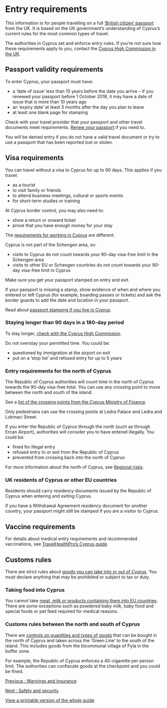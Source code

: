 # Entry requirements

This information is for people travelling on a full [‘British citizen’ passport](https://www.gov.uk/types-of-british-nationality) from the UK. It is based on the UK government’s understanding of Cyprus’s current rules for the most common types of travel.

The authorities in Cyprus set and enforce entry rules. If you’re not sure how these requirements apply to you, contact the [Cyprus High Commission in the UK](https://cyprusinuk.com/).

## Passport validity requirements

To enter Cyprus, your passport must have:

* a ‘date of issue’ less than 10 years before the date you arrive – if you renewed your passport before 1 October 2018, it may have a date of issue that is more than 10 years ago
* an ‘expiry date’ at least 3 months after the day you plan to leave
* at least one blank page for stamping

Check with your travel provider that your passport and other travel documents meet requirements. [Renew your passport](https://www.gov.uk/renew-adult-passport/renew) if you need to.

You will be denied entry if you do not have a valid travel document or try to use a passport that has been reported lost or stolen.

## Visa requirements

You can travel without a visa to Cyprus for up to 90 days. This applies if you travel:

* as a tourist
* to visit family or friends
* to attend business meetings, cultural or sports events
* for short-term studies or training

At Cyprus border control, you may also need to:

* show a return or onward ticket
* prove that you have enough money for your stay

The [requirements for working in Cyprus](https://www.gov.uk/guidance/travel-to-cyprus-for-work) are different.

Cyprus is not part of the Schengen area, so:

* visits to Cyprus do not count towards your 90-day visa-free limit in the Schengen area
* visits to other EU or Schengen countries do not count towards your 90-day visa-free limit in Cyprus

Make sure you get your passport stamped on entry and exit.

If your passport is missing a stamp, show evidence of when and where you entered or left Cyprus (for example, boarding passes or tickets) and ask the border guards to add the date and location in your passport.

Read about [passport stamping if you live in Cyprus](https://www.gov.uk/guidance/living-in-cyprus#passports-and-travel).

### Staying longer than 90 days in a 180-day period

To stay longer, [check with the Cyprus High Commission](https://cyprusinuk.com/visa-information/).

Do not overstay your permitted time. You could be:

* questioned by immigration at the airport on exit
* put on a ‘stop list’ and refused entry for up to 5 years

### Entry requirements for the north of Cyprus

The Republic of Cyprus authorities will count time in the north of Cyprus towards the 90-day visa-free total. You can use any crossing point to move between the north and south of the island.

See a [list of the crossing points from the Cyprus Ministry of Finance](https://www.mof.gov.cy/mof/customs/customs.nsf/All/05AEEF243C9BFC8BC22572BF002D0A28?OpenDocument).

Only pedestrians can use the crossing points at Ledra Palace and Ledra and Lokmaci Street.

If you enter the Republic of Cyprus through the north (such as through Ercan Airport), authorities will consider you to have entered illegally. You could be:

* fined for illegal entry
* refused entry to or exit from the Republic of Cyprus
* prevented from crossing back into the north of Cyprus

For more information about the north of Cyprus, see [Regional risks](https://www.gov.uk/foreign-travel-advice/cyprus/regional-risks).

### UK residents of Cyprus or other EU countries

Residents should carry residency documents issued by the Republic of Cyprus when entering and exiting Cyprus.

If you have a Withdrawal Agreement residency document for another country, your passport might still be stamped if you are a visitor to Cyprus.

## Vaccine requirements

For details about medical entry requirements and recommended vaccinations, see [TravelHealthPro’s Cyprus guide](https://www.travelhealthpro.org.uk/country/61/cyprus#Vaccine_Recommendations).

## Customs rules

There are strict rules about [goods you can take into or out of Cyprus](https://www.mof.gov.cy/mof/customs/customs.nsf/All/0D56470143C54886C22572BF002D7648?OpenDocument). You must declare anything that may be prohibited or subject to tax or duty.

### Taking food into Cyprus

You cannot take [meat, milk or products containing them into EU countries](https://ec.europa.eu/food/animals/animalproducts/personal_imports_en). There are some exceptions such as powdered baby milk, baby food and special foods or pet feed required for medical reasons.

### Customs rules between the north and south of Cyprus

There are [controls on quantities and types of goods](https://www.mof.gov.cy/mof/customs/customs.nsf/All/05AEEF243C9BFC8BC22572BF002D0A28?OpenDocument) that can be bought in the north of Cyprus and taken across the ‘Green Line’ to the south of the island. This includes goods from the bicommunal village of Pyla in the buffer zone.

For example, the Republic of Cyprus enforces a 40-cigarette per person limit. The authorities can confiscate goods at the checkpoint and you could be fined.

[Previous
:
Warnings and insurance](/foreign-travel-advice/cyprus)

[Next
:
Safety and security](/foreign-travel-advice/cyprus/safety-and-security)

[View a printable version of the whole guide](/foreign-travel-advice/cyprus/print)
